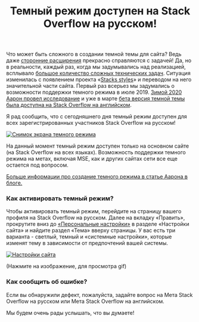 ﻿---
title: "Темный режим доступен на Stack Overflow на русском!"
se.owner.user_id: 6
se.owner.display_name: "Nicolas Chabanovsky"
se.owner.link: "https://ru.meta.stackoverflow.com/users/6/nicolas-chabanovsky"
se.link: "https://ru.meta.stackoverflow.com/questions/10996/%d0%a2%d0%b5%d0%bc%d0%bd%d1%8b%d0%b9-%d1%80%d0%b5%d0%b6%d0%b8%d0%bc-%d0%b4%d0%be%d1%81%d1%82%d1%83%d0%bf%d0%b5%d0%bd-%d0%bd%d0%b0-stack-overflow-%d0%bd%d0%b0-%d1%80%d1%83%d1%81%d1%81%d0%ba%d0%be%d0%bc"
se.question_id: 10996
se.post_type: question
---
<p>Что может быть сложного в создании темной темы для сайта? Ведь даже <a href="https://meta.stackexchange.com/a/336626/274323"> сторонние расширения</a> прекрасно справляются с задачей! Да, но в реальности, каждый раз, когда мы задумывались над реализацией, всплывало <a href="https://github.com/StackExchange/Stacks/issues/297" rel="nofollow noreferrer">большое количество сложных технических задач</a>. Ситуация изменилась с появлением проекта «<a href="https://github.com/StackExchange/Stacks/" rel="nofollow noreferrer">Stacks styles</a>» и переводом на него значительной части сайта. Первый раз всерьез мы задумались о возможности поддержки темного режима в июле 2019. <a href="https://github.com/StackExchange/Stacks/pull/356" rel="nofollow noreferrer">Зимой 2020 Аарон провел исследование</a> и уже в марте <a href="https://meta.stackoverflow.com/q/395949/564240">бета версия темной темы была доступна на Stack Overflow на английском</a>.</p>
<p>Я рад сообщить, что с сегодняшнего дня темный режим доступен для всех зарегистрированных участников Stack Overflow на русском!</p>
<p><a href="https://i.stack.imgur.com/BONcD.png" rel="nofollow noreferrer"><img src="https://i.stack.imgur.com/BONcD.png" alt="Снимок экрана темного режима" /></a></p>
<p>На данный момент темный режим доступен только на основном сайте (на Stack Overflow на всех языках). Возможность поддержки темного режима на метах, включая MSE, как и других сайтах сети все еще остается под вопросом.</p>
<p><a href="https://stackoverflow.blog/2020/03/31/building-dark-mode-on-stack-overflow/">Больше информации про создание темного режима в статье Аарона в блоге.</a></p>
<h3>Как активировать темный режим?</h3>
<p>Чтобы активировать темный режим, перейдите на страницу вашего профиля на Stack Overflow на русском. Далее на вкладку «Править», прокрутите вниз до <a href="https://ru.stackoverflow.com/users/preferences/current">«Персональные настройки»</a> в разделе «Настройки сайта» и найдите раздел «Тема» вверху страницы. У вас есть три варианта - светлый, темный и «системные настройки», которые изменят тему в зависимости от предпочтений вашей системы.</p>
<p><a href="https://user-images.githubusercontent.com/1369864/77840971-8c1a1d00-7152-11ea-9796-48ac0c3724ca.gif" rel="nofollow noreferrer"><img src="https://i.stack.imgur.com/S8nMz.png" alt="Настройки сайта" /></a></p>
<p>(Нажмите на изображение, для просмотра gif)</p>
<h3>Как сообщить об ошибке?</h3>
<p>Если вы обнаружили дефект, пожалуйста, задайте вопрос на Мета Stack Overflow на русском или Мета Stack Overflow на английском.</p>
<p>Мы будем очень рады услышать, что вы думаете!</p>

